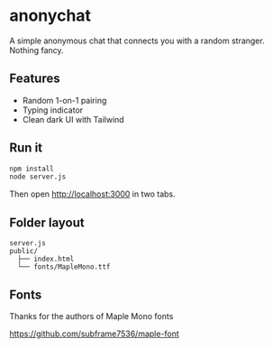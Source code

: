# anonychat

A simple anonymous chat that connects you with a random stranger. Nothing fancy.

## Features

* Random 1-on-1 pairing
* Typing indicator
* Clean dark UI with Tailwind

## Run it

```bash
npm install
node server.js
```

Then open [http://localhost:3000](http://localhost:3000) in two tabs.

## Folder layout

```
server.js
public/
  ├── index.html
  └── fonts/MapleMono.ttf
```

## Fonts

Thanks for the authors of Maple Mono fonts

<https://github.com/subframe7536/maple-font>

